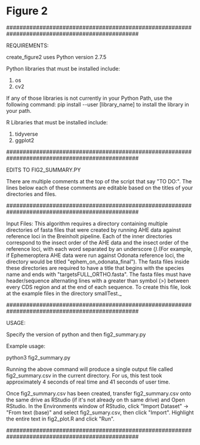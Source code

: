 # Figure 2
################################################################################################

REQUIREMENTS:

create_figure2 uses Python version 2.7.5

Python libraries that must be installed include:

1. os
2. cv2

If any of those libraries is not currently in your Python Path, use the following command:
pip install --user [library_name]
to install the library in your path.

R Libraries that must be installed include:

1. tidyverse
2. ggplot2

################################################################################################

EDITS TO FIG2_SUMMARY.PY

There are multiple comments at the top of the script that say "TO DO:". The lines below each of these comments are editable based on the titles of your directories and files. 

################################################################################################

Input Files:
This algorithm requires a directory containing multiple directories of fasta files that were created by running AHE data against reference loci in the Breinholt pipeline. Each of the inner directories correspond to the insect order of the AHE data and the insect order of the reference loci, with each word separated by an underscore (_)_.(For example, if Ephemeroptera AHE data were run against Odonata reference loci, the directory would be titled "ephem_on_odonata_final"). The fasta files inside these directories are required to have a title that begins with the species name and ends with "targetsFULL_ORTHO.fasta". The fasta files  must have header/sequence alternating lines with a greater than symbol (>) between every CDS region and at the end of each sequence. To create this file, look at the example files in the directory smallTest._

################################################################################################

USAGE:

Specify the version of python and then fig2_summary.py

Example usage:

python3 fig2_summary.py

Running the above command will produce a single output file called fig2_summary.csv in the current directory. For us, this test took
approximately 4 seconds of real time and 41 seconds of user time.

Once fig2_summary.csv has been created, transfer fig2_summary.csv onto the same drive as RStudio (if it's not already on th same drive) and Open RStudio. In the Environments window of RStudio, click "Import Dataset" -> "From text (base)" and select fig2_sumary.csv, then click "Import". Highlight the entire text in fig2_plot.R and click "Run". 

################################################################################################